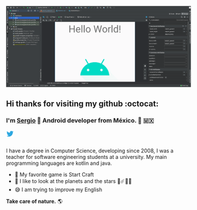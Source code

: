 <img src="https://raw.githubusercontent.com/lnsergioantonio/lnsergioantonio/master/assets/AS_landscape.png" alt="Android Studio" >

## Hi thanks for visiting my github :octocat:
### I'm [Sergio](https://lnsergioantonio.github.io/) 👋 Android developer from México. 📱 :mexico:

<a href="https://twitter.com/lnsergioantonio">
  <img align="left" alt="Sergio Antonio | Twitter" width="21px" src="https://raw.githubusercontent.com/lnsergioantonio/lnsergioantonio/master/assets/twitter.svg" />
</a>

<br>
<br>

I have a degree in Computer Science, developing since 2008, 
I was a teacher for software engineering students at a university. 
My main programming languages are kotlin and java.

- 👾 My favorite game is Start Craft
- 🔭 I like to look at the planets and the stars 🌌☄️🌠🌖
- 😅 I am trying to improve my English 

**Take care of nature.** 🌎